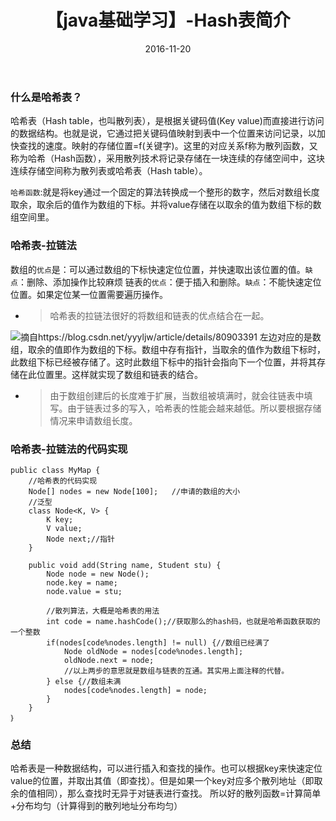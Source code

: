 ﻿---
layout: post
title: 【java基础学习】-Hash表简介
date: 2016-11-20 
tags: java  
---

### 什么是哈希表？
哈希表（Hash table，也叫散列表），是根据关键码值(Key value)而直接进行访问的数据结构。也就是说，它通过把关键码值映射到表中一个位置来访问记录，以加快查找的速度。映射的存储位置=f(关键字)。这里的对应关系f称为散列函数，又称为哈希（Hash函数），采用散列技术将记录存储在一块连续的存储空间中，这块连续存储空间称为散列表或哈希表（Hash table）。

`哈希函数`:就是将key通过一个固定的算法转换成一个整形的数字，然后对数组长度取余，取余后的值作为数组的下标。并将value存储在以取余的值为数组下标的数组空间里。
###  哈希表-拉链法  
数组的`优点`是：可以通过数组的下标快速定位位置，并快速取出该位置的值。`缺点`：删除、添加操作比较麻烦
链表的`优点`：便于插入和删除。`缺点`：不能快速定位位置。如果定位某一位置需要遍历操作。
- >哈希表的拉链法很好的将数组和链表的优点结合在一起。

![摘自https://blog.csdn.net/yyyljw/article/details/80903391](https://img-blog.csdnimg.cn/20190725155951327.png?x-oss-process=image/watermark,type_ZmFuZ3poZW5naGVpdGk,shadow_10,text_aHR0cHM6Ly9ibG9nLmNzZG4ubmV0L2h1MjUzNTM1NzU4NQ==,size_16,color_FFFFFF,t_70)
左边对应的是数组，取余的值即作为数组的下标。数组中存有指针，当取余的值作为数组下标时，此数组下标已经被存储了。这时此数组下标中的指针会指向下一个位置，并将其存储在此位置里。这样就实现了数组和链表的结合。
- > 由于数组创建后的长度难于扩展，当数组被填满时，就会往链表中填写。由于链表过多的写入，哈希表的性能会越来越低。所以要根据存储情况来申请数组长度。

###  哈希表-拉链法的代码实现 

```
public class MyMap {
	//哈希表的代码实现
	Node[] nodes = new Node[100];	//申请的数组的大小
	//泛型
	class Node<K, V> {
		K key;
		V value;
		Node next;//指针
	}
	
	public void add(String name, Student stu) {
		Node node = new Node();
		node.key = name;
		node.value = stu;
		
		//散列算法，大概是哈希表的用法
		int code = name.hashCode();//获取那么的hash码，也就是哈希函数获取的一个整数
		if(nodes[code%nodes.length] != null) {//数组已经满了
			Node oldNode = nodes[code%nodes.length];
			oldNode.next = node;
			//以上两步的意思就是数组与链表的互通。其实用上面注释的代替。
		} else {//数组未满
			nodes[code%nodes.length] = node;
		}		
	}
｝
```
### 总结
哈希表是一种数据结构，可以进行插入和查找的操作。也可以根据key来快速定位value的位置，并取出其值（即查找）。但是如果一个key对应多个散列地址（即取余的值相同），那么查找时无异于对链表进行查找。
所以好的散列函数=计算简单+分布均匀（计算得到的散列地址分布均匀）


